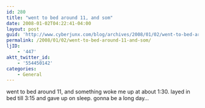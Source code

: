 ```yaml
---
id: 280
title: "went to bed around 11, and som"
date: 2008-01-02T04:22:41-04:00
layout: post
guid: 'http://www.cyberjunx.com/blog/archives/2008/01/02/went-to-bed-around-11-and-som/'
permalink: /2008/01/02/went-to-bed-around-11-and-som/
ljID:
    - '447'
aktt_twitter_id:
    - '554450142'
categories:
    - General
---
```


went to bed around 11, and something woke me up at about 1:30. layed in bed till 3:15 and gave up on sleep. gonna be a long day…